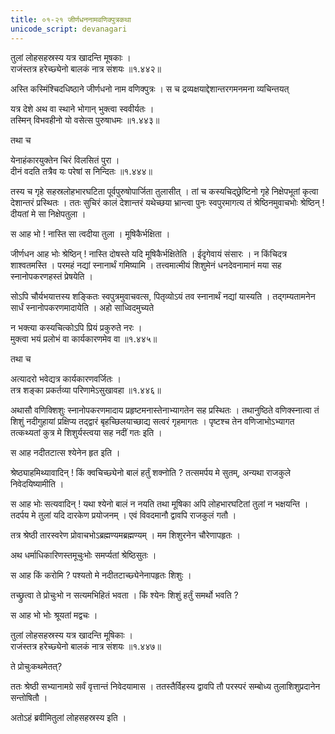 ```yaml
---
title: ०१-२१ जीर्णधननामवणिक्पुत्रकथा
unicode_script: devanagari
---
```


तुलां लोहसहस्रस्य यत्र खादन्ति मूषकाः ।  
राजंस्तत्र हरेच्छ्येनो बालकं नात्र संशयः ॥१.४४२॥

अस्ति कस्मिंश्चिदधिष्ठाने जीर्णधनो नाम वणिक्पुत्रः । स च द्रव्यक्षयाद्देशान्तरगमनमना व्यचिन्तयत्

यत्र देशे अथ वा स्थाने भोगान् भुक्त्वा स्ववीर्यतः ।  
तस्मिन् विभवहीनो यो वसेत्स पुरुषाधमः ॥१.४४३॥

तथा च  

येनाहंकारयुक्तेन चिरं विलसितं पुरा ।  
दीनं वदति तत्रैव यः परेषां स निन्दितः ॥१.४४४॥

तस्य च गृहे सहस्रलोहभारघटिता पूर्वपुरुषोपार्जिता तुलासीत् । तां च कस्यचिद्छ्रेष्टिनो गृहे निक्षेपभूतां कृत्वा देशान्तरं प्रस्थितः । ततः सुचिरं कालं देशान्तरं यथेच्छया भ्रान्त्वा पुनः स्वपुरमागत्य तं श्रेष्ठिनमुवाचभोः श्रेष्ठिन् ! दीयतां मे सा निक्षेपतुला ।  

स आह भो ! नास्ति सा त्वदीया तुला । मूषिकैर्भक्षिता ।  

जीर्णधन आह भोः श्रेष्ठिन् ! नास्ति दोषस्ते यदि मूषिकैर्भक्षितेति । ईदृगेवायं संसारः । न किंचिदत्र शाश्वतमस्ति । परमहं नद्यां स्नानार्थं गमिष्यामि । तत्त्वमात्मीयं शिशुमेनं धनदेवनामानं मया सह स्नानोपकरणहस्तं प्रेषयेति ।  

सोऽपि चौर्यभयात्तस्य शङ्कितः स्वपुत्रमुवाचवत्स, पितृव्योऽयं तव स्नानार्थं नद्यां यास्यति । तद्गम्यतामनेन सार्धं स्नानोपकरणमादायेति । अहो साध्विदमुच्यते

न भक्त्या कस्यचित्कोऽपि प्रियं प्रकुरुते नरः ।  
मुक्त्वा भयं प्रलोभं वा कार्यकारणमेव वा ॥१.४४५॥

तथा च  

अत्यादरो भवेद्यत्र कार्यकारणवर्जितः ।  
तत्र शङ्का प्रकर्तव्या परिणामेऽसुखावहा ॥१.४४६॥

अथासौ वणिक्शिशुः स्नानोपकरणमादाय प्रहृष्टमनास्तेनाभ्यागतेन सह प्रस्थितः । तथानुष्ठिते वणिक्स्नात्वा तं शिशुं नदीगुहायां प्रक्षिप्य तद्द्वारं बृहच्छिलयाच्छाद्य सत्वरं गृहमागतः । पृष्टश्च तेन वणिजाभोऽभ्यागत तत्कथ्यतां कुत्र मे शिशुर्यस्त्वया सह नदीं गतः इति ।  

स आह नदीतटात्स श्येनेन हृत इति ।  

श्रेष्ठ्याहमिथ्यावादिन् ! किं क्वचिच्छ्येनो बालं हर्तुं शक्नोति ? तत्समर्पय मे सुतम्, अन्यथा राजकुले निवेदयिष्यामीति ।  

स आह भोः सत्यवादिन् ! यथा श्येनो बालं न नयति तथा मूषिका अपि लोहभारघटितां तुलां न भक्षयन्ति । तदर्पय मे तुलां यदि दारकेण प्रयोजनम् । एवं विवदमानौ द्वावपि राजकुलं गतौ ।  

तत्र श्रेष्ठी तारस्वरेण प्रोवाचभोऽब्रह्मण्यमब्रह्मण्यम् । मम शिशुरनेन चौरेणापहृतः ।  

अथ धर्माधिकारिणस्तमूचुःभोः समर्प्यतां श्रेष्ठिसुतः ।  

स आह किं करोमि ? पश्यतो मे नदीतटाच्छ्येनेनापहृतः शिशुः ।  

तच्छ्रुत्वा ते प्रोचुःभो न सत्यमभिहितं भवता । किं श्येनः शिशुं हर्तुं समर्थो भवति ?

स आह भो भोः श्रूयतां मद्वचः ।  

तुलां लोहसहस्रस्य यत्र खादन्ति मूषिकाः ।  
राजंस्तत्र हरेच्छ्येनो बालकं नात्र संशयः ॥१.४४७॥

ते प्रोचुःकथमेतत्?

ततः श्रेष्ठी सभ्यानामग्रे सर्वं वृत्तान्तं निवेदयामास । ततस्तैर्विहस्य द्वावपि तौ परस्परं सम्बोध्य तुलाशिशुप्रदानेन सन्तोषितौ ।  

अतोऽहं ब्रवीमितुलां लोहसहस्रस्य इति ।  
